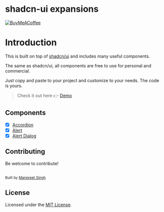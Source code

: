 # shadcn-ui expansions

[![BuyMeACoffee](https://img.shields.io/badge/Buy%20Me%20a%20Coffee-ffdd00?style=for-the-badge&logo=buy-me-a-coffee&logoColor=black)](https://buymeacoffee.com/manpreet3033)

# Introduction

This is built on top of <a href="https://github.com/shadcn-ui/ui">shadcn/ui</a> and includes many useful components.

The same as shadcn/ui, all components are free to use for personal and commercial.

Just copy and paste to your project and customize to your needs. The code is yours.

> Check it out here 👉 <a href="https://cereo-ui.vercel.app/">Demo</a>

## Components

- [x] [Accordion](src/components/demo/accordion)
- [x] [Alert](src/components/demo/alert)
- [x] [Alert Dialog](src/components/demo/alert-dialog)

## Contributing

Be welcome to contribute!

</br>
<sub>
  Built by <a href="https://github.com/Manpreet3033">Manpreet Singh</a>
</sub>

## License

Licensed under the [MIT License](LICENCE.md).

```

```
